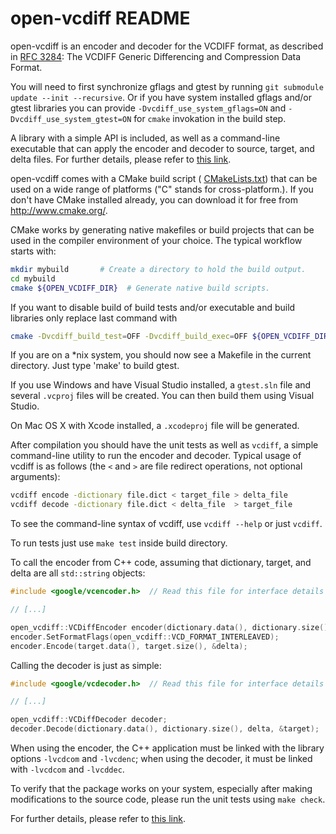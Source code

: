 # open-vcdiff README

open-vcdiff is an encoder and decoder for the VCDIFF format, as described in
[RFC 3284](http://www.ietf.org/rfc/rfc3284.txt): The VCDIFF Generic Differencing
and Compression Data Format.

You will need to first synchronize gflags and gtest by running
`git submodule update --init --recursive`. Or if you have system installed
gflags and/or gtest libraries you can provide ```-Dvcdiff_use_system_gflags=ON```
and ```-Dvcdiff_use_system_gtest=ON``` for ```cmake``` invokation in the build
step.

A library with a simple API is included, as well as a command-line executable
that can apply the encoder and decoder to source, target, and delta files.
For further details, please refer to
[this link](https://github.com/google/open-vcdiff/wiki/How-to-use-openvcdiff).

open-vcdiff comes with a CMake build script (
[CMakeLists.txt](CMakeLists.txt)) that can be used on a wide range of platforms ("C" stands for
cross-platform.). If you don't have CMake installed already, you can
download it for free from <http://www.cmake.org/>.

CMake works by generating native makefiles or build projects that can
be used in the compiler environment of your choice.  The typical
workflow starts with:
```bash
mkdir mybuild       # Create a directory to hold the build output.
cd mybuild
cmake ${OPEN_VCDIFF_DIR}  # Generate native build scripts.
```
If you want to disable build of build tests and/or executable and build
libraries only replace last command with
```bash
cmake -Dvcdiff_build_test=OFF -Dvcdiff_build_exec=OFF ${OPEN_VCDIFF_DIR}
```
If you are on a \*nix system, you should now see a Makefile in the
current directory.  Just type 'make' to build gtest.

If you use Windows and have Visual Studio installed, a `gtest.sln` file
and several `.vcproj` files will be created.  You can then build them
using Visual Studio.

On Mac OS X with Xcode installed, a `.xcodeproj` file will be generated.

After compilation you should have the unit tests as well as `vcdiff`, a simple
command-line utility to run the encoder and decoder.  Typical usage of vcdiff is
as follows (the `<` and `>` are file redirect operations, not optional
arguments):
```bash
vcdiff encode -dictionary file.dict < target_file > delta_file
vcdiff decode -dictionary file.dict < delta_file  > target_file
```

To see the command-line syntax of vcdiff, use `vcdiff --help` or just `vcdiff`.

To run tests just use `make test` inside build directory.

To call the encoder from C++ code, assuming that dictionary, target, and delta
are all `std::string` objects:
```c++
#include <google/vcencoder.h>  // Read this file for interface details

// [...]

open_vcdiff::VCDiffEncoder encoder(dictionary.data(), dictionary.size());
encoder.SetFormatFlags(open_vcdiff::VCD_FORMAT_INTERLEAVED);
encoder.Encode(target.data(), target.size(), &delta);
```

Calling the decoder is just as simple:
```c++
#include <google/vcdecoder.h>  // Read this file for interface details

// [...]

open_vcdiff::VCDiffDecoder decoder;
decoder.Decode(dictionary.data(), dictionary.size(), delta, &target);
```

When using the encoder, the C++ application must be linked with the library
options `-lvcdcom` and `-lvcdenc`; when using the decoder, it must be linked
with `-lvcdcom` and `-lvcddec`.

To verify that the package works on your system, especially after making
modifications to the source code, please run the unit tests using `make check`.

For further details, please refer to
[this link](https://github.com/google/open-vcdiff/wiki/How-to-use-openvcdiff).
